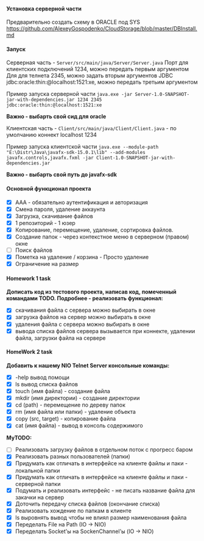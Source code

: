 #### Установка серверной части
Предварительно создать схему в ORACLE под SYS https://github.com/AlexeyGospodenko/CloudStorage/blob/master/DBInstall.md

#### Запуск

Серверная часть - `Server/src/main/java/Server/Server.java`
Порт для клиентских подключений 1234, можно передать первым аргументом
Для для телнета 2345, можно задать вторым аргументов
JDBC jdbc:oracle:thin:@localhost:1521:xe, можно передать третьим аргументом

Пример запуска серверной части
`java.exe -jar Server-1.0-SNAPSHOT-jar-with-dependencies.jar 1234 2345 jdbc:oracle:thin:@localhost:1521:xe`

**Важно - выбарть свой сид для oracle**

Клиентская часть - `Client/src/main/java/Client/Client.java` - по умолчанию коннект localhost 1234

Пример запуска клиентской части
`java.exe --module-path "E:\Distr\Java\javafx-sdk-15.0.1\lib" --add-modules javafx.controls,javafx.fxml -jar Client-1.0-SNAPSHOT-jar-with-dependencies.jar`

**Важно - выбарть свой путь до javafx-sdk**

#### Основной функционал проекта

- [x] ААА - обязательно аутентификация и авторизация
- [x] Смена пароля, удаление аккаунта
- [x] Загрузка, скачивание файлов
- [x] 1 репозиторий - 1 юзер
- [x] Копирование, перемещение, удаление, сортировка файлов.
- [x] Создание папок - через контекстное меню в серверном (правом) окне
- [ ] Поиск файлов
- [x] Пометка на удаление / корзина - Просто удаление
- [X] Ограничение на размер

#### Homework 1 task

**Дописать код из тестового проекта, написав код, помеченный командами TODO. Подробнее - реализовать функционал:**

- [x] скачивания файла с сервера		можно выбирать в окне
- [x] загрузка файлов на сервер			можно выбирать в окне
- [x] удаления файла с сервера			можно выбирать в окне
- [x] вывода списка файлов сервера      вызывается при коннекте, удалении файла, загрузки файла на сервере

#### HomeWork 2 task

**Добавить к нашему NIO Telnet Server консольные команды:**

- [x] -help вывод помощи
- [x] ls вывод списка файлов
- [x] touch (имя файла) - создание файла
- [x] mkdir (имя директории) - создание директории
- [x] cd (path) - перемещение по дереву папок
- [x] rm (имя файла или папки) - удаление объекта
- [x] copy (src, target) - копирование файла
- [x] cat (имя файла) - вывод в консоль содержимого

**MyTODO:**

- [ ] Реализовать загрузку файлов в отдельном поток с прогресс баром
- [x] Реализовать разных пользователей (папки)
- [x] Придумать как отличать в интерфейсе на клиенте файлы и паки - локальной папки
- [x] Придумать как отличать в интерфейсе на клиенте файлы и паки - серверной папки
- [x] Подумать и реализовать интерфейс - не писать название файла для закачки на сервер
- [x] Доточить передачу списка файлов (окончание списка)
- [x] Реализовать хождение по папкам в клиенте
- [x] ls выровнять вывод чтобы не влиял размер наименования файла
- [x] Переделать File на Path (IO -> NIO)
- [x] Переделать Socket'ы на SockenChannel'ы (IO -> NIO)
